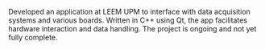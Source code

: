 Developed an application at LEEM UPM to interface with data acquisition systems and various boards. Written in C++ using Qt, the app facilitates hardware interaction and data handling. The project is ongoing and not yet fully complete.